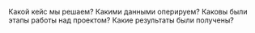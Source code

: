 Какой кейс мы решаем? 
Какими данными оперируем? 
Каковы были этапы работы над проектом? 
Какие результаты были получены? 
